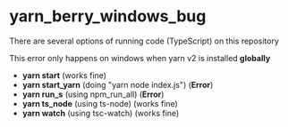 # yarn_berry_windows_bug

There are several options of running code (TypeScript) on this repository

This error only happens on windows when yarn v2 is installed **globally**

- **yarn start** (works fine)
- **yarn start_yarn** (doing "yarn node index.js") (**Error**)
- **yarn run_s** (using npm_run_all) (**Error**)
- **yarn ts_node** (using ts-node) (works fine)
- **yarn watch** (using tsc-watch) (works fine)

